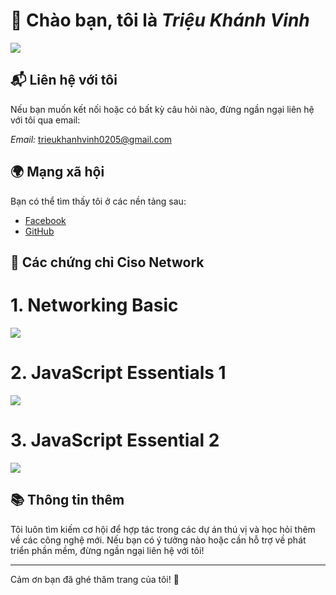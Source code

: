 # 👋 Chào bạn, tôi là *Triệu Khánh Vinh*

![](/images/anh-dai-dien.jpg)


## 📬 Liên hệ với tôi

Nếu bạn muốn kết nối hoặc có bất kỳ câu hỏi nào, đừng ngần ngại liên hệ với tôi qua email:

*Email:* [trieukhanhvinh0205@gmail.com](mailto:trieukhanhvinh0205@gmail.com)


## 🌍 Mạng xã hội
Bạn có thể tìm thấy tôi ở các nền tảng sau:

- [Facebook](https://www.facebook.com/vinnn253/)  
- [GitHub](https://github.com/trieukhanhvinh0205)  

## 📍 Các chứng chỉ Ciso Network

# 1. Networking Basic
![](/images/chung_chi_1.jpg)
# 2. JavaScript Essentials 1
![](/images/chung_chi_2.jpg)
# 3. JavaScript Essential 2
![](/images/chung_chi_3.jpg)
## 📚 Thông tin thêm

Tôi luôn tìm kiếm cơ hội để hợp tác trong các dự án thú vị và học hỏi thêm về các công nghệ mới. Nếu bạn có ý tưởng nào hoặc cần hỗ trợ về phát triển phần mềm, đừng ngần ngại liên hệ với tôi!

---

Cảm ơn bạn đã ghé thăm trang của tôi! 🌱

